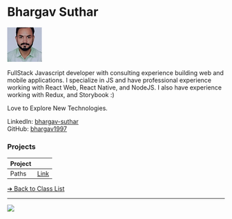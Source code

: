 <style>@import url("//readme.codeadam.ca/readme.css");</style>

# Bhargav Suthar

![Bhargav Suthar](../images/bhargav1997.jpeg) 

FullStack Javascript developer with consulting experience building web and mobile applications. I specialize in JS and have professional experience working with React Web, React Native, and NodeJS. I also have experience working with Redux, and Storybook :)

Love to Explore New Technologies.

LinkedIn: [bhargav-suthar](https://www.linkedin.com/in/bhargav-suthar/)  
GitHub: [bhargav1997](https://github.com/bhargav1997) 

### Projects

| Project | |
| - | - |
| Paths | [Link](https://www.getpaths.com/) |

[&#10132; Back to Class List](/)

---

<a href="https://brickmmo.com">
<img src="https://brickmmo.com/images/brickmmo-logo-horizontal.jpg" width="100">
</a>
